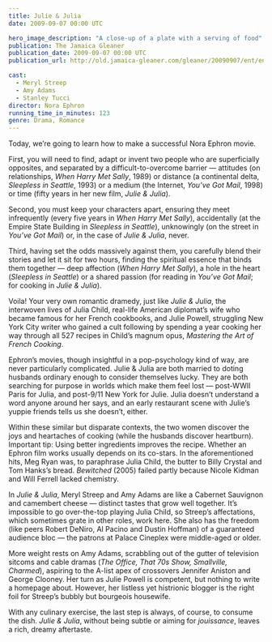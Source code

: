 ```yaml
---
title: Julie & Julia
date: 2009-09-07 00:00 UTC

hero_image_description: "A close-up of a plate with a serving of food"
publication: The Jamaica Gleaner
publication_date: 2009-09-07 00:00 UTC
publication_url: http://old.jamaica-gleaner.com/gleaner/20090907/ent/ent2.html

cast:
  - Meryl Streep
  - Amy Adams
  - Stanley Tucci
director: Nora Ephron
running_time_in_minutes: 123
genre: Drama, Romance
---
```


Today, we’re going to learn how to make a successful Nora Ephron movie.

First, you will need to find, adapt or invent two people who are superficially
opposites, and separated by a difficult-to-overcome barrier — attitudes (on
relationships, *When Harry Met Sally*, 1989) or distance (a continental delta,
*Sleepless in Seattle*, 1993) or a medium (the Internet, *You’ve Got Mail*,
1998) or time (fifty years in her new film, *Julie & Julia*).

Second, you must keep your characters apart, ensuring they meet infrequently
(every five years in *When Harry Met Sally*), accidentally (at the Empire State
Building in *Sleepless in Seattle*), unknowingly (on the street in *You’ve Got
Mail*) or, in the case of *Julie & Julia*, never.

Third, having set the odds massively against them, you carefully blend their
stories and let it sit for two hours, finding the spiritual essence that binds
them together — deep affection (*When Harry Met Sally*), a hole in the heart
(*Sleepless in Seattle*) or a shared passion (for reading in *You’ve Got Mail*;
for cooking in *Julie & Julia*).

Voila! Your very own romantic dramedy, just like *Julie & Julia*, the interwoven
lives of Julia Child, real-life American diplomat’s wife who became famous for
her French cookbooks, and Julie Powell, struggling New York City writer who
gained a cult following by spending a year cooking her way through all 527
recipes in Child’s magnum opus, *Mastering the Art of French Cooking*.

Ephron’s movies, though insightful in a pop-psychology kind of way, are never
particularly complicated. Julie & Julia are both married to doting husbands
ordinary enough to consider themselves lucky. They are both searching for
purpose in worlds which make them feel lost — post-WWII Paris for Julia, and
post-9/11 New York for Julie. Julia doesn’t understand a word anyone around her
says, and an early restaurant scene with Julie’s yuppie friends tells us she
doesn’t, either.

Within these similar but disparate contexts, the two women discover the joys and
heartaches of cooking (while the husbands discover heartburn). Important tip:
Using better ingredients improves the recipe. Whether an Ephron film works
usually depends on its co-stars. In the aforementioned hits, Meg Ryan was, to
paraphrase Julia Child, the butter to Billy Crystal and Tom Hanks’s bread.
*Bewitched* (2005) failed partly because Nicole Kidman and Will Ferrell lacked
chemistry.

In *Julie & Julia*, Meryl Streep and Amy Adams are like a Cabernet Sauvignon and
camembert cheese — distinct tastes that grow well together. It’s impossible to
go over-the-top playing Julia Child, so Streep’s affectations, which sometimes
grate in other roles, work here. She also has the freedom (like peers Robert
DeNiro, Al Pacino and Dustin Hoffman) of a guaranteed audience bloc — the
patrons at Palace Cineplex were middle-aged or older.

More weight rests on Amy Adams, scrabbling out of the gutter of television
sitcoms and cable dramas (*The Office, That 70s Show, Smallville, Charmed*),
aspiring to the A-list apex of crossovers Jennifer Aniston and George Clooney.
Her turn as Julie Powell is competent, but nothing to write a homepage about.
However, her listless yet histrionic blogger is the right foil for Streep’s
bubbly but bourgeois housewife.

With any culinary exercise, the last step is always, of course, to consume the
dish. *Julie & Julia*, without being subtle or aiming for *jouissance*, leaves a
rich, dreamy aftertaste.
